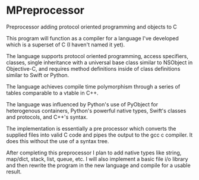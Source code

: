 # MPreprocessor
Preprocessor adding protocol oriented programming and objects to C

This program will function as a compiler for a language I've developed which is a superset of C (I haven't named it yet).

The language supports protocol oriented programming, access specifiers, classes, single inheritance with a universal base class similar to 
NSObject in Objective-C, and requires method definitions inside of class definitions similar to Swift or Python.

The language achieves compile time polymorphism through a series of tables comparable to a vtable in C++.

The language was influenced by Python's use of PyObject for heterogenous containers, Python's powerful native types, Swift's classes and protocols, and C++'s syntax.

The implementation is essentially a pre processor which converts the supplied files into valid C code and pipes the output to the gcc c compiler.
It does this without the use of a syntax tree.

After completing this preprocessor I plan to add native types like string, map/dict, stack, list, queue, etc. I will also implement a basic file i/o library and
then rewrite the program in the new language and compile for a usable result.
